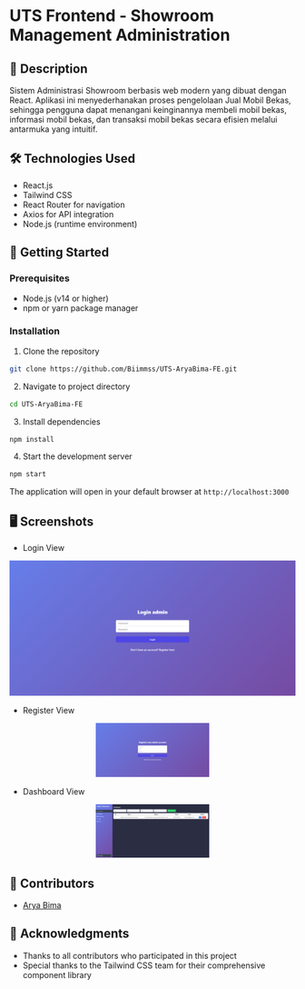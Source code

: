 # UTS Frontend - Showroom Management Administration

## 📝 Description
Sistem Administrasi Showroom berbasis web modern yang dibuat dengan React. Aplikasi ini menyederhanakan proses pengelolaan Jual Mobil Bekas, sehingga pengguna dapat menangani keinginannya membeli mobil bekas, informasi mobil bekas, dan transaksi mobil bekas secara efisien melalui antarmuka yang intuitif.

## 🛠 Technologies Used
- React.js
- Tailwind CSS
- React Router for navigation
- Axios for API integration
- Node.js (runtime environment)

## 🚦 Getting Started

### Prerequisites
- Node.js (v14 or higher)
- npm or yarn package manager

### Installation
1. Clone the repository
```bash
git clone https://github.com/Biimmss/UTS-AryaBima-FE.git
```

2. Navigate to project directory
```bash
cd UTS-AryaBima-FE
```

3. Install dependencies
```bash
npm install
```

4. Start the development server
```bash
npm start
```

The application will open in your default browser at `http://localhost:3000`

## 🖥 Screenshots
- Login View
<div align="center">
  <img src="https://github.com/Biimmss/UTS_AryaBima_FE/blob/main/src/image/loginview.png?raw=true" alt="Login" width="800"/>
</div>

- Register View
<div align="center">
  <img src="/src/image/registerview.png" alt="Register" width="200"/>
</div>

- Dashboard View
<div align="center">
  <img src="/src/image/dashboardview.png" alt="Dashboard" width="200"/>
</div>

## 👥 Contributors
- [Arya Bima](https://github.com/Biimmss)

## 🤝 Acknowledgments
- Thanks to all contributors who participated in this project
- Special thanks to the Tailwind CSS team for their comprehensive component library
